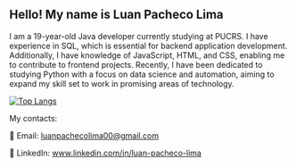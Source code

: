 ## Hello! My name is Luan Pacheco Lima



I am a 19-year-old Java developer currently studying at PUCRS. I have experience in SQL, which is essential for backend application development. Additionally, I have knowledge of JavaScript, HTML, and CSS, enabling me to contribute to frontend projects. Recently, I have been dedicated to studying Python with a focus on data science and automation, aiming to expand my skill set to work in promising areas of technology.




[![Top Langs](https://github-readme-stats.vercel.app/api/top-langs/?username=Luanpaacheco&layout=compact&theme=blue_navy)](https://github.com/anuraghazra/github-readme-stats)

My contacts:

📧 Email: luanpachecolima00@gmail.com

🔗 LinkedIn: www.linkedin.com/in/luan-pacheco-lima


  

